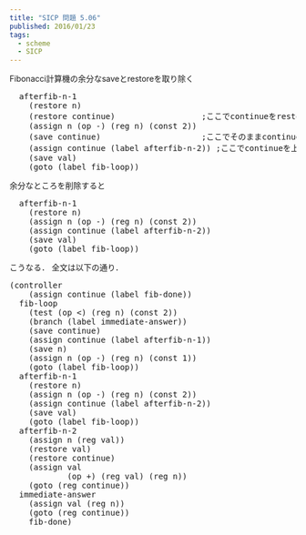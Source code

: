 ```yaml
---
title: "SICP 問題 5.06"
published: 2016/01/23
tags:
  - scheme
  - SICP
---
```


<p>Fibonacci計算機の余分なsaveとrestoreを取り除く</p>

<pre class="code lang-scheme" data-lang="scheme" data-unlink>  afterfib-n-1
    <span class="synSpecial">(</span>restore n<span class="synSpecial">)</span>
    <span class="synSpecial">(</span>restore continue<span class="synSpecial">)</span>                  <span class="synComment">;ここでcontinueをrestoreしているのに</span>
    <span class="synSpecial">(</span>assign n <span class="synSpecial">(</span>op <span class="synIdentifier">-</span><span class="synSpecial">)</span> <span class="synSpecial">(</span>reg n<span class="synSpecial">)</span> <span class="synSpecial">(</span>const <span class="synConstant">2</span><span class="synSpecial">))</span>
    <span class="synSpecial">(</span>save continue<span class="synSpecial">)</span>                     <span class="synComment">;ここでそのままcontinueをsaveして</span>
    <span class="synSpecial">(</span>assign continue <span class="synSpecial">(</span>label afterfib-n-2<span class="synSpecial">))</span> <span class="synComment">;ここでcontinueを上書きしている．</span>
    <span class="synSpecial">(</span>save val<span class="synSpecial">)</span>
    <span class="synSpecial">(</span>goto <span class="synSpecial">(</span>label fib-loop<span class="synSpecial">))</span>
</pre>


<p>余分なところを削除すると</p>

<pre class="code lang-scheme" data-lang="scheme" data-unlink>  afterfib-n-1
    <span class="synSpecial">(</span>restore n<span class="synSpecial">)</span>
    <span class="synSpecial">(</span>assign n <span class="synSpecial">(</span>op <span class="synIdentifier">-</span><span class="synSpecial">)</span> <span class="synSpecial">(</span>reg n<span class="synSpecial">)</span> <span class="synSpecial">(</span>const <span class="synConstant">2</span><span class="synSpecial">))</span>
    <span class="synSpecial">(</span>assign continue <span class="synSpecial">(</span>label afterfib-n-2<span class="synSpecial">))</span>
    <span class="synSpecial">(</span>save val<span class="synSpecial">)</span>
    <span class="synSpecial">(</span>goto <span class="synSpecial">(</span>label fib-loop<span class="synSpecial">))</span>
</pre>


<p>こうなる．
全文は以下の通り．</p>

<pre class="code lang-scheme" data-lang="scheme" data-unlink><span class="synSpecial">(</span>controller
    <span class="synSpecial">(</span>assign continue <span class="synSpecial">(</span>label fib-done<span class="synSpecial">))</span>
  fib-loop
    <span class="synSpecial">(</span>test <span class="synSpecial">(</span>op <span class="synIdentifier">&lt;</span><span class="synSpecial">)</span> <span class="synSpecial">(</span>reg n<span class="synSpecial">)</span> <span class="synSpecial">(</span>const <span class="synConstant">2</span><span class="synSpecial">))</span>
    <span class="synSpecial">(</span>branch <span class="synSpecial">(</span>label immediate-answer<span class="synSpecial">))</span>
    <span class="synSpecial">(</span>save continue<span class="synSpecial">)</span>
    <span class="synSpecial">(</span>assign continue <span class="synSpecial">(</span>label afterfib-n-1<span class="synSpecial">))</span>
    <span class="synSpecial">(</span>save n<span class="synSpecial">)</span>
    <span class="synSpecial">(</span>assign n <span class="synSpecial">(</span>op <span class="synIdentifier">-</span><span class="synSpecial">)</span> <span class="synSpecial">(</span>reg n<span class="synSpecial">)</span> <span class="synSpecial">(</span>const <span class="synConstant">1</span><span class="synSpecial">))</span>
    <span class="synSpecial">(</span>goto <span class="synSpecial">(</span>label fib-loop<span class="synSpecial">))</span>
  afterfib-n-1
    <span class="synSpecial">(</span>restore n<span class="synSpecial">)</span>
    <span class="synSpecial">(</span>assign n <span class="synSpecial">(</span>op <span class="synIdentifier">-</span><span class="synSpecial">)</span> <span class="synSpecial">(</span>reg n<span class="synSpecial">)</span> <span class="synSpecial">(</span>const <span class="synConstant">2</span><span class="synSpecial">))</span>
    <span class="synSpecial">(</span>assign continue <span class="synSpecial">(</span>label afterfib-n-2<span class="synSpecial">))</span>
    <span class="synSpecial">(</span>save val<span class="synSpecial">)</span>
    <span class="synSpecial">(</span>goto <span class="synSpecial">(</span>label fib-loop<span class="synSpecial">))</span>
  afterfib-n-2
    <span class="synSpecial">(</span>assign n <span class="synSpecial">(</span>reg val<span class="synSpecial">))</span>
    <span class="synSpecial">(</span>restore val<span class="synSpecial">)</span>
    <span class="synSpecial">(</span>restore continue<span class="synSpecial">)</span>
    <span class="synSpecial">(</span>assign val
            <span class="synSpecial">(</span>op <span class="synIdentifier">+</span><span class="synSpecial">)</span> <span class="synSpecial">(</span>reg val<span class="synSpecial">)</span> <span class="synSpecial">(</span>reg n<span class="synSpecial">))</span>
    <span class="synSpecial">(</span>goto <span class="synSpecial">(</span>reg continue<span class="synSpecial">))</span>
  immediate-answer
    <span class="synSpecial">(</span>assign val <span class="synSpecial">(</span>reg n<span class="synSpecial">))</span>
    <span class="synSpecial">(</span>goto <span class="synSpecial">(</span>reg continue<span class="synSpecial">))</span>
    fib-done<span class="synSpecial">)</span>
</pre>


